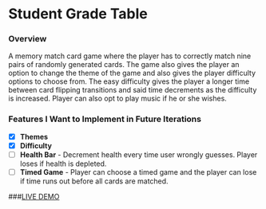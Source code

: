 # Student Grade Table

### Overview

A memory match card game where the player has to correctly match nine pairs of randomly generated cards. The game also gives the player an option to change the theme of the game and also gives the player difficulty options to choose from. The easy difficulty gives the player a longer time between card flipping transitions and said time decrements as the difficulty is increased. Player can also opt to play music if he or she wishes.

### Features I Want to Implement in Future Iterations
- [x] **Themes** 
- [x] **Difficulty** 
- [ ] **Health Bar** - Decrement health every time user wrongly guesses. Player loses if health is depleted.
- [ ] **Timed Game** - Player can choose a timed game and the player can lose if time runs out before all cards are matched.

###[LIVE DEMO](http://ekwon86.github.io/sgt)


